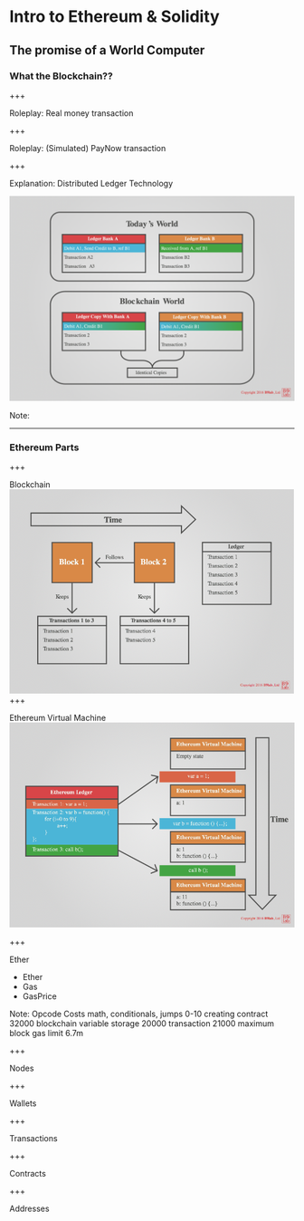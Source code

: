 # Intro to Ethereum & Solidity 

The promise of a World Computer
---

### What the Blockchain??

+++

Roleplay: Real money transaction

+++

Roleplay: (Simulated) PayNow transaction

+++

Explanation: Distributed Ledger Technology

![Blockchain World](./images/blockchain_world.png)

Note:

---

### Ethereum Parts

+++

Blockchain
![Blockchain Data Structure](./images/blockchain_datastructure.png)
+++

Ethereum Virtual Machine
![EVM](./images/evm.png)

+++

Ether
- Ether
- Gas
- GasPrice

Note:
Opcode Costs
math, conditionals, jumps 0-10
creating contract 32000
blockchain variable storage 20000
transaction 21000
maximum block gas limit 6.7m


+++

Nodes

+++

Wallets

+++

Transactions

+++

Contracts 

+++

Addresses
